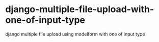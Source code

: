 # django-multiple-file-upload-with-one-of-input-type
django multiple file upload using modelform with one of input type 
